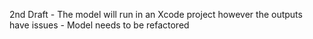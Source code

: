 2nd Draft - The model will run in an Xcode project however the outputs have issues - Model needs to be refactored
